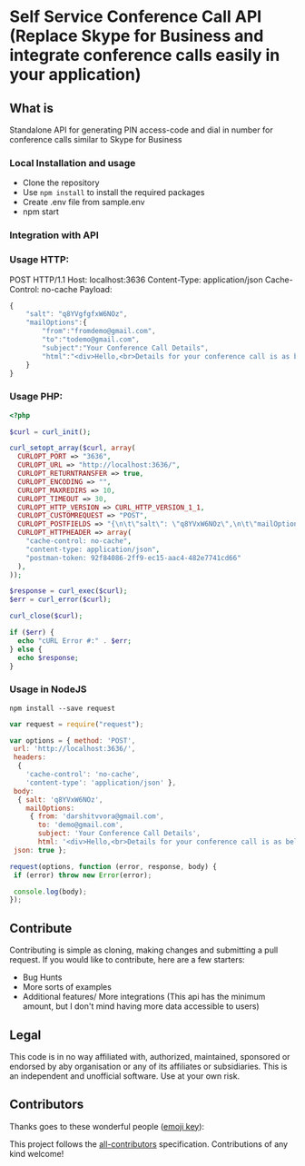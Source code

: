 # Self Service Conference Call API (Replace Skype for Business and integrate conference calls easily in your application)

## What is 
Standalone API for generating PIN access-code and dial in number for conference calls similar to Skype for Business

### Local Installation and usage
- Clone the repository
- Use `npm install` to install the required packages
- Create .env file from sample.env
- npm start

### Integration with API
### Usage HTTP:
POST  HTTP/1.1
Host: localhost:3636
Content-Type: application/json
Cache-Control: no-cache
Payload: 
```js
{
	"salt": "q8YVgfgfxW6NOz",
	"mailOptions":{
		"from":"fromdemo@gmail.com",
		"to":"todemo@gmail.com",
		"subject":"Your Conference Call Details",
		"html":"<div>Hello,<br>Details for your conference call is as below:<br></div><div><table style='font-family:arial, sans-serif;border-collapse:collapse;width:100%;' > <tr> <th style='border-width:1px;border-style:solid;border-color:#dddddd;text-align:left;padding-top:8px;padding-bottom:8px;padding-right:8px;padding-left:8px;' >Date Time</th> <td style='border-width:1px;border-style:solid;border-color:#dddddd;text-align:left;padding-top:8px;padding-bottom:8px;padding-right:8px;padding-left:8px;' >14 July, 2017, 2:30 PM</td></tr><tr> <th style='border-width:1px;border-style:solid;border-color:#dddddd;text-align:left;padding-top:8px;padding-bottom:8px;padding-right:8px;padding-left:8px;' >Dail In Number</th> <td style='border-width:1px;border-style:solid;border-color:#dddddd;text-align:left;padding-top:8px;padding-bottom:8px;padding-right:8px;padding-left:8px;' >{{dialInNo}}</td></tr><tr> <th style='border-width:1px;border-style:solid;border-color:#dddddd;text-align:left;padding-top:8px;padding-bottom:8px;padding-right:8px;padding-left:8px;' >Access Code</th> <td style='border-width:1px;border-style:solid;border-color:#dddddd;text-align:left;padding-top:8px;padding-bottom:8px;padding-right:8px;padding-left:8px;' >{{accessCode}}</td></tr><tr> <th style='border-width:1px;border-style:solid;border-color:#dddddd;text-align:left;padding-top:8px;padding-bottom:8px;padding-right:8px;padding-left:8px;' >HOST PIN</th> <td style='border-width:1px;border-style:solid;border-color:#dddddd;text-align:left;padding-top:8px;padding-bottom:8px;padding-right:8px;padding-left:8px;' >{{hostPin}}</td></tr></table></div><br>Happy Calling!"
	}
}
```


### Usage PHP:
```php
<?php

$curl = curl_init();

curl_setopt_array($curl, array(
  CURLOPT_PORT => "3636",
  CURLOPT_URL => "http://localhost:3636/",
  CURLOPT_RETURNTRANSFER => true,
  CURLOPT_ENCODING => "",
  CURLOPT_MAXREDIRS => 10,
  CURLOPT_TIMEOUT => 30,
  CURLOPT_HTTP_VERSION => CURL_HTTP_VERSION_1_1,
  CURLOPT_CUSTOMREQUEST => "POST",
  CURLOPT_POSTFIELDS => "{\n\t\"salt\": \"q8YVxW6NOz\",\n\t\"mailOptions\":{\n\t\t\"from\":\"darshitvvora@gmail.com\",\n\t\t\"to\":\"demo@gmail.com\",\n\t\t\"subject\":\"Your Conference Call Details\",\n\t\t\"html\":\"<div>Hello,<br>Details for your conference call is as below:<br></div><div><table style='font-family:arial, sans-serif;border-collapse:collapse;width:100%;' > <tr> <th style='border-width:1px;border-style:solid;border-color:#dddddd;text-align:left;padding-top:8px;padding-bottom:8px;padding-right:8px;padding-left:8px;' >Date Time</th> <td style='border-width:1px;border-style:solid;border-color:#dddddd;text-align:left;padding-top:8px;padding-bottom:8px;padding-right:8px;padding-left:8px;' >14 July, 2017, 2:30 PM</td></tr><tr> <th style='border-width:1px;border-style:solid;border-color:#dddddd;text-align:left;padding-top:8px;padding-bottom:8px;padding-right:8px;padding-left:8px;' >Dail In Number</th> <td style='border-width:1px;border-style:solid;border-color:#dddddd;text-align:left;padding-top:8px;padding-bottom:8px;padding-right:8px;padding-left:8px;' >{{dialInNo}}</td></tr><tr> <th style='border-width:1px;border-style:solid;border-color:#dddddd;text-align:left;padding-top:8px;padding-bottom:8px;padding-right:8px;padding-left:8px;' >Access Code</th> <td style='border-width:1px;border-style:solid;border-color:#dddddd;text-align:left;padding-top:8px;padding-bottom:8px;padding-right:8px;padding-left:8px;' >{{accessCode}}</td></tr><tr> <th style='border-width:1px;border-style:solid;border-color:#dddddd;text-align:left;padding-top:8px;padding-bottom:8px;padding-right:8px;padding-left:8px;' >HOST PIN</th> <td style='border-width:1px;border-style:solid;border-color:#dddddd;text-align:left;padding-top:8px;padding-bottom:8px;padding-right:8px;padding-left:8px;' >{{hostPin}}</td></tr></table></div><br>Happy Calling!\"\n\t}\n}",
  CURLOPT_HTTPHEADER => array(
    "cache-control: no-cache",
    "content-type: application/json",
    "postman-token: 92f84086-2ff9-ec15-aac4-482e7741cd66"
  ),
));

$response = curl_exec($curl);
$err = curl_error($curl);

curl_close($curl);

if ($err) {
  echo "cURL Error #:" . $err;
} else {
  echo $response;
}
```

### Usage in NodeJS

`npm install --save request`

 ```js
var request = require("request");

var options = { method: 'POST',
  url: 'http://localhost:3636/',
  headers: 
   { 
     'cache-control': 'no-cache',
     'content-type': 'application/json' },
  body: 
   { salt: 'q8YVxW6NOz',
     mailOptions: 
      { from: 'darshitvvora@gmail.com',
        to: 'demo@gmail.com',
        subject: 'Your Conference Call Details',
        html: '<div>Hello,<br>Details for your conference call is as below:<br></div><div><table style=\'font-family:arial, sans-serif;border-collapse:collapse;width:100%;\' > <tr> <th style=\'border-width:1px;border-style:solid;border-color:#dddddd;text-align:left;padding-top:8px;padding-bottom:8px;padding-right:8px;padding-left:8px;\' >Date Time</th> <td style=\'border-width:1px;border-style:solid;border-color:#dddddd;text-align:left;padding-top:8px;padding-bottom:8px;padding-right:8px;padding-left:8px;\' >14 July, 2017, 2:30 PM</td></tr><tr> <th style=\'border-width:1px;border-style:solid;border-color:#dddddd;text-align:left;padding-top:8px;padding-bottom:8px;padding-right:8px;padding-left:8px;\' >Dail In Number</th> <td style=\'border-width:1px;border-style:solid;border-color:#dddddd;text-align:left;padding-top:8px;padding-bottom:8px;padding-right:8px;padding-left:8px;\' >{{dialInNo}}</td></tr><tr> <th style=\'border-width:1px;border-style:solid;border-color:#dddddd;text-align:left;padding-top:8px;padding-bottom:8px;padding-right:8px;padding-left:8px;\' >Access Code</th> <td style=\'border-width:1px;border-style:solid;border-color:#dddddd;text-align:left;padding-top:8px;padding-bottom:8px;padding-right:8px;padding-left:8px;\' >{{accessCode}}</td></tr><tr> <th style=\'border-width:1px;border-style:solid;border-color:#dddddd;text-align:left;padding-top:8px;padding-bottom:8px;padding-right:8px;padding-left:8px;\' >HOST PIN</th> <td style=\'border-width:1px;border-style:solid;border-color:#dddddd;text-align:left;padding-top:8px;padding-bottom:8px;padding-right:8px;padding-left:8px;\' >{{hostPin}}</td></tr></table></div><br>Happy Calling!' } },
  json: true };

request(options, function (error, response, body) {
  if (error) throw new Error(error);

  console.log(body);
});

 ```
 
 ## Contribute
Contributing is simple as cloning, making changes and submitting a pull request.
If you would like to contribute, here are a few starters:
- Bug Hunts
- More sorts of examples
- Additional features/ More integrations (This api has the minimum amount, but I don't mind having more data accessible to users)


## Legal
This code is in no way affiliated with, authorized, maintained, sponsored or endorsed by aby organisation or any of its affiliates or subsidiaries. This is an independent and unofficial software. Use at your own risk.

## Contributors

Thanks goes to these wonderful people ([emoji key](https://github.com/kentcdodds/all-contributors#emoji-key)):

<!-- ALL-CONTRIBUTORS-LIST:START - Do not remove or modify this section -->
<!-- prettier-ignore -->
<!-- ALL-CONTRIBUTORS-LIST:END -->

This project follows the [all-contributors](https://github.com/kentcdodds/all-contributors) specification. Contributions of any kind welcome!


